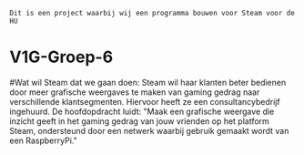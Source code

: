     Dit is een project waarbij wij een programma bouwen voor Steam voor de HU
# V1G-Groep-6



#Wat wil Steam dat we gaan doen:
Steam wil haar klanten beter bedienen door meer grafische weergaves te maken van gaming gedrag naar verschillende klantsegmenten. Hiervoor heeft ze een consultancybedrijf ingehuurd. De hoofdopdracht luidt: "Maak een grafische weergave die inzicht geeft in het gaming gedrag van jouw vrienden op het platform Steam, ondersteund door een netwerk waarbij gebruik gemaakt wordt van een RaspberryPi."
